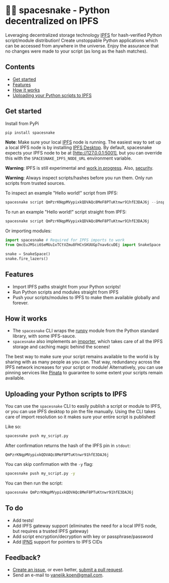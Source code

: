 # 🌌🐍 spacesnake - Python decentralized on IPFS

Leveraging decentralized storage technology [IPFS](https://ipfs.io) for hash-verified Python script/module distribution! Create unstoppable Python applications which can be accessed from anywhere in the universe. Enjoy the assurance that no changes were made to your script (as long as the hash matches).
## Contents
- [Get started](#get-started)
- [Features](#features)
- [How it works](#how-it-works)
- [Uploading your Python scripts to IPFS](#uploading-your-python-scripts-to-IPFS)

## Get started
Install from PyPi
```bash
pip install spacesnake
```
__Note__: Make sure your local [IPFS](https://ipfs.io/) node is running. The easiest way to set up a local IPFS node is by installing [IPFS Desktop](https://github.com/ipfs/ipfs-desktop). By default, spacesnake expects your IPFS node to be at [http://127.0.0.1:5001], but you can override this with the `SPACESNAKE_IPFS_NODE_URL` environment variable.

__Warning__: IPFS is still experimental and [work in progress](https://github.com/ipfs/ipfs#current-state-of-ipfs). Also, [security](https://github.com/ipfs/ipfs#a-word-on-security).

__Warning__: Always inspect scripts/hashes before you run them. Only run scripts from trusted sources. 

To inspect an example "Hello world!" script from IPFS:
```python
spacesnake script QmPzrKNqpMVypixkQDVAQc8MeF8PTuKtnwr91hfE3DAJ6j --inspect
```

To run an example "Hello world!" script straight from IPFS:
```bash
spacesnake script QmPzrKNqpMVypixkQDVAQc8MeF8PTuKtnwr91hfE3DAJ6j
```
Or importing modules:
```python
import spacesnake # Required for IPFS imports to work
from QmcEuJMSci6SeMUu1xTCtVZmu8FHCnSKUUGp7nav6cuDEj import SnakeSpace

snake = SnakeSpace()
snake.fire_lazers()
```
## Features
- Import IPFS paths straight from your Python scripts!
- Run Python scripts and modules straight from IPFS
- Push your scripts/modules to IPFS to make them available globally and forever.

## How it works
- The `spacesnake` CLI wraps the [runpy](https://docs.python.org/3/library/runpy.html) module from the Python standard library, with some IPFS-sauce.
- `spacesnake` also implements an [importer](https://docs.python.org/3/glossary.html#term-importer), which takes care of all the IPFS storage and caching magic behind the scenes!

The best way to make sure your script remains available to the world is by sharing with as many people as you can. That way, redundancy across the IPFS network increases for your script or module! Alternatively, you can use pinning services like [Pinata](https://pinata.cloud/) to guarantee to some extent your scripts remain available.

## Uploading your Python scripts to IPFS
You can use the `spacesnake` CLI to easily publish a script or module to IPFS, or you can use IPFS desktop to pin the file manually. Using the CLI takes care of import resolution so it makes sure your entire script is published!

Like so:
```bash
spacesnake push my_script.py
```
After confirmation returns the hash of the IPFS pin in `stdout`:
```
QmPzrKNqpMVypixkQDVAQc8MeF8PTuKtnwr91hfE3DAJ6j
```
You can skip confirmation with the `-y` flag:
```bash
spacesnake push my_script.py -y
```
You can then run the script:
```bash
spacesnake QmPzrKNqpMVypixkQDVAQc8MeF8PTuKtnwr91hfE3DAJ6j
```

## To do
- Add tests!
- Add IPFS gateway support (eliminates the need for a local IPFS node, but requires a trusted IPFS gateway)
- Add script encryption/decryption with key or passphrase/password
- Add [IPNS](https://docs.ipfs.io/concepts/ipns/) support for pointers to IPFS CIDs

## Feedback?
- [Create an issue](https://github.com/koenvaneijk/spacesnake/issues/new), or even better, [submit a pull request](https://github.com/koenvaneijk/spacesnake/pulls).
- Send an e-mail to [vaneijk.koen@gmail.com](mailto:vaneijk.koen@gmail.com).